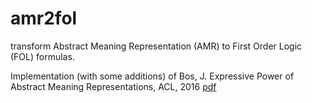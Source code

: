 # amr2fol

transform Abstract Meaning Representation (AMR) to First Order Logic (FOL) formulas.

Implementation (with some additions) of Bos, J. Expressive Power of Abstract Meaning Representations, ACL, 2016 [pdf](http://www.mitpressjournals.org/doi/pdf/10.1162/COLI_a_00257.)
